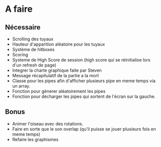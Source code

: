 # A faire

## Nécessaire
+ Scrolling des tuyaux
+ Hauteur d'apparition aléatoire pour les tuyaux
+ Système de hitboxes
+ Scoring
+ Systeme de High Score de session (high score qui se réinitialise lors d'un refresh de page)
+ Integrer la charte graphique faite par Steven
+ Message récapitulatif de la partie a la mort
+ Classe pour les pipes afin d'afficher plusieurs pipe en meme temps via un array.
+ Fonction pour génerer aléatoirement les pipes
+ Fonction pour décharger les pipes qui sortent de l'écran sur la gauche.
<!-- + Faire le revenir le pipe du bas -->

## Bonus
+ Animer l'oiseau avec des rotations.
+ Faire en sorte que le son overlap (qu'il puisse se jouer plusieurs fois en meme temps)
+ Refaire les graphismes
<!-- + Mettre un index sur la div message pour passer au dessus -->